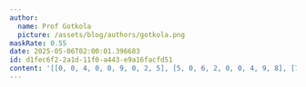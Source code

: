 ```yaml
---
author:
  name: Prof Gotkola
  picture: /assets/blog/authors/gotkola.png
maskRate: 0.55
date: 2025-05-06T02:00:01.396683
id: d1fec6f2-2a1d-11f0-a443-e9a16facfd51
content: '[[0, 0, 4, 0, 0, 9, 0, 2, 5], [5, 0, 6, 2, 0, 0, 4, 9, 8], [7, 9, 0, 0, 0, 0, 0, 0, 0], [0, 0, 0, 1, 2, 3, 0, 4, 0], [0, 2, 0, 7, 8, 4, 0, 1, 0], [0, 8, 1, 0, 5, 6, 2, 0, 3], [9, 4, 8, 0, 0, 2, 1, 0, 7], [0, 0, 0, 5, 0, 0, 0, 0, 4], [0, 0, 0, 0, 9, 0, 0, 6, 0]]'
---
```

